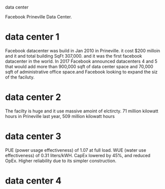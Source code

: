 data center 

Facebook Prineville Data Center. 

# data center 1
Facebook datacenter was build in Jan 2010 in Prineville. it cost $200 milloin and it and total building SqFt 307,000. and it was the first facebook datacenter in the world. In 2017 Facebook announced datacenters 4 and 5 that would add more than 900,000 sqft of data center space and 70,000 sqft of administrative office space.and Facebook looking to expand the siz of the faciluty. 

# data center 2
The facilty is huge and it use massive amoint of elctircty. 71 million kilowatt hours in Prineville last year, 509 million kilowatt hours

# data center 3
PUE (power usage effectiveness) of 1.07 at full load. 
WUE (water use effectiveness) of 0.31 liters/kWH.
CapEx lowered by 45%, and reduced OpEx.
Higher reliability due to its simpler construction.

# data center 4

